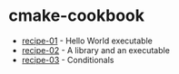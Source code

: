 # cmake-cookbook

- [recipe-01](https://github.com/marcopacini/cmake-cookbook/tree/master/recipe-01) - Hello World executable
- [recipe-02](https://github.com/marcopacini/cmake-cookbook/tree/master/recipe-02) - A library and an executable
- [recipe-03](https://github.com/marcopacini/cmake-cookbook/tree/master/recipe-03) - Conditionals